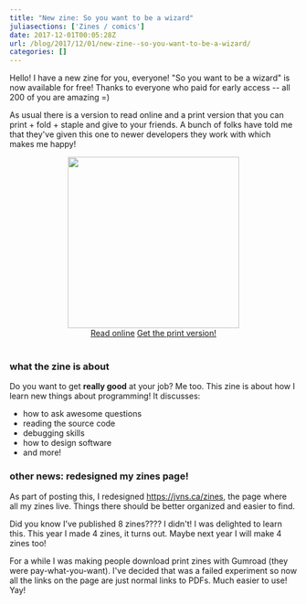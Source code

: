 ```yaml
---
title: "New zine: So you want to be a wizard"
juliasections: ['Zines / comics']
date: 2017-12-01T00:05:28Z
url: /blog/2017/12/01/new-zine--so-you-want-to-be-a-wizard/
categories: []
---
```


<link href="https://jvns.ca/stylesheets/buttons.css" media="screen, projection" rel="stylesheet" type="text/css">

Hello! I have a new zine for you, everyone! "So you want to be a wizard" is now available for free!
Thanks to everyone who paid for early access -- all 200 of you are amazing =)

As usual there is a version to read online and a print version that you can print + fold + staple
and give to your friends. A bunch of folks have told me that they've given this one to newer
developers they work with which makes me happy!

<div align="center">                                                                                                                       
 <img src="/images/so-you-want-to-be-a-wizard-cover.png" width=300px>
</div>

<div align="center">                                                                                                                       
  <a class="button" href="/wizard-zine.pdf">Read online</a>
  <a class="button" href="/wizard-zine-print.pdf">Get the print version!</a>   
</div>

<br>

### what the zine is about

Do you want to get **really good** at your job? Me too. This zine is about how I learn new things
about programming! It discusses:

* how to ask awesome questions
* reading the source code
* debugging skills
* how to design software
* and more!


### other news: redesigned my zines page!

As part of posting this, I redesigned https://jvns.ca/zines, the page where all my zines live.
Things there should be better organized and easier to find.

Did you know I've published 8 zines???? I didn't! I was delighted to learn this. This year I made 4
zines, it turns out. Maybe next year I will make 4 zines too!

For a while I was making people download print zines with Gumroad (they were pay-what-you-want).
I've decided that was a failed experiment so now all the links on the page are just normal links to
PDFs. Much easier to use! Yay!


